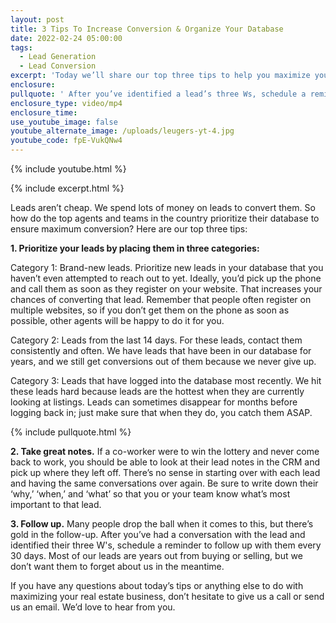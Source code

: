 ```yaml
---
layout: post
title: 3 Tips To Increase Conversion & Organize Your Database
date: 2022-02-24 05:00:00
tags:
  - Lead Generation
  - Lead Conversion
excerpt: 'Today we’ll share our top three tips to help you maximize your CRM. '
enclosure:
pullquote: ' After you’ve identified a lead’s three Ws, schedule a reminder to follow up with them every 30 days.'
enclosure_type: video/mp4
enclosure_time:
use_youtube_image: false
youtube_alternate_image: /uploads/leugers-yt-4.jpg
youtube_code: fpE-VukQNw4
---
```

{% include youtube.html %}

{% include excerpt.html %}

Leads aren’t cheap. We spend lots of money on leads to convert them. So how do the top agents and teams in the country prioritize their database to ensure maximum conversion? Here are our top three tips:

**1\. Prioritize your leads by placing them in three categories:**

Category 1: Brand-new leads. Prioritize new leads in your database that you haven’t even attempted to reach out to yet. Ideally, you’d pick up the phone and call them as soon as they register on your website. That increases your chances of converting that lead. Remember that people often register on multiple websites, so if you don’t get them on the phone as soon as possible, other agents will be happy to do it for you.

Category 2: Leads from the last 14 days. For these leads, contact them consistently and often. We have leads that have been in our database for years, and we still get conversions out of them because we never give up.

Category 3: Leads that have logged into the database most recently. We hit these leads hard because leads are the hottest when they are currently looking at listings. Leads can sometimes disappear for months before logging back in; just make sure that when they do, you catch them ASAP.

{% include pullquote.html %}

**2\. Take great notes.** If a co-worker were to win the lottery and never come back to work, you should be able to look at their lead notes in the CRM and pick up where they left off. There’s no sense in starting over with each lead and having the same conversations over again. Be sure to write down their ‘why,’ ‘when,’ and ‘what’ so that you or your team know what’s most important to that lead.

**3\. Follow up.** Many people drop the ball when it comes to this, but there’s gold in the follow-up. After you’ve had a conversation with the lead and identified their three W's, schedule a reminder to follow up with them every 30 days. Most of our leads are years out from buying or selling, but we don’t want them to forget about us in the meantime.

If you have any questions about today’s tips or anything else to do with maximizing your real estate business, don’t hesitate to give us a call or send us an email. We’d love to hear from you.
